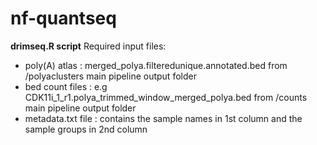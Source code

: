 # nf-quantseq

**drimseq.R script**
Required input files:
- poly(A) atlas : merged_polya.filteredunique.annotated.bed from /polyaclusters main pipeline output folder
- bed count files : e.g CDK11i_1_r1.polya_trimmed_window_merged_polya.bed from /counts main pipeline output folder
- metadata.txt file : contains the sample names in 1st column and the sample groups in 2nd column
